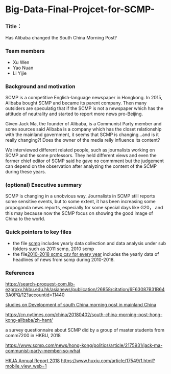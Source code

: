 # Big-Data-Final-Projcet-for-SCMP-
### Title：

Has Alibaba changed the South China Morning Post?

### Team members
- Xu Wen 
- Yao Nuan 
- Li Yijie 

### Background and motivation

SCMP is a competitive English-language newspaper in Hongkong. In 2015, Alibaba bought SCMP and became its parent company. Then many outsiders are speculatig that if the SCMP is not a newspaper which has the attitude of neutrality and started to report more news pro-Beijing.

Given Jack Ma, the founder of Alibaba, is a Communist Party member and some sources said Alibaba is a company which has the closet relationship with the mainland government, it seems that SCMP is changing...and is it really changing?! Does the owner of the media relly influence its content?

We interviewed different related people, such as journalists working on SCMP and the some professors. They held different views and even the former chief editor of SCMP said he gave no commment but the judgement can depend on the observation after analyzing the content of the SCMP during these years.


### (optional) Executive summary

SCMP is changing in a unobvious way. Journalists in SCMP still reports some sensitive events, but to some extent, it has been increasing some propoganda news reports, especially for some special days like G20， and this may because now the SCMP focus on showing the good image of China to the world.

### Quick pointers to key files
- the file [scmp](https://github.com/warrior960812/Big-Data-Final-Projcet-about-SCMP/tree/master/scmp) includes yearly data collection and data analysis  under sub folders such as 2011 scmp, 2010 scmp
- the file[2010-2018 scmp csv for every year](https://github.com/warrior960812/Big-Data-Final-Projcet-about-SCMP/tree/master/scmp/2010-2018%20scmp%20csv%20for%20every%20year) includes the yearly data of headlines of news from scmp during 2010-2018.



### References
https://search-proquest-com.lib-ezproxy.hkbu.edu.hk/asianews/publication/26858/citation/6F63087B31B643A0PQ/12?accountid=11440

[studies on Development of south China morning post in mainland China](http://comd.hkbu.edu.hk/mm/mmgtproject/image/projects/2012_project/12_、group4.pdf)

https://cn.nytimes.com/china/20180402/south-china-morning-post-hong-kong-alibaba/zh-hant/

a survey questionnaire about SCMP did by a group of master students from comm7200 in HKBU, 2018

https://www.scmp.com/news/hong-kong/politics/article/2175931/jack-ma-communist-party-member-so-what

[HKJA Annual Report 2018](https://www.hkja.org.hk/ebook/c_Annual%20Report%202018/mobile/index.html#p=18)
https://www.huxiu.com/article/17549/1.html?mobile_view_web=1


